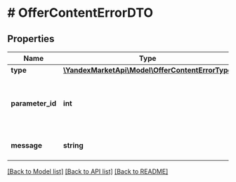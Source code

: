 # # OfferContentErrorDTO

## Properties

Name | Type | Description | Notes
------------ | ------------- | ------------- | -------------
**type** | [**\YandexMarketApi\Model\OfferContentErrorType**](OfferContentErrorType.md) |  |
**parameter_id** | **int** | Идентификатор характеристики, с которой связана ошибка или предупреждение. | [optional]
**message** | **string** | Текст ошибки или предупреждения. |

[[Back to Model list]](../../README.md#models) [[Back to API list]](../../README.md#endpoints) [[Back to README]](../../README.md)
